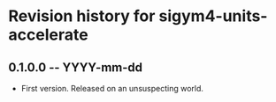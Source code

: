 # Revision history for sigym4-units-accelerate

## 0.1.0.0  -- YYYY-mm-dd

* First version. Released on an unsuspecting world.
